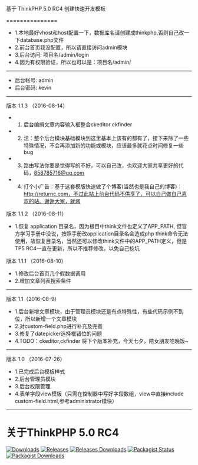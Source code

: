 基于 ThinkPHP 5.0 RC4 创建快速开发模板


===============
 + 1.本地最好vhost和host配置一下，数据库名请创建成thinkphp,否则自己改一下database.php文件
 + 2.前台首页我没配置，所以请直接访问admin模块
 + 3.后台访问: 项目名/admin/login
 + 4.因为有权限验证，所以也可以是：项目名/admin/

---------------

 + 后台帐号: admin
 + 后台密码: kevin

---------------


版本 1.1.3 （2016-08-14）
 + 1. 后台编缉文章内容输入框整合ckeditor ckfinder
 + 2. 注：整个后台模块基础模块到这里基本上该有的都有了，接下来除了一些特殊情况，不会再添加新的功能或模块，应该最多就花点时间修复一些bug
 + 3. 路由写法你要是觉得写的不好，可以自己改，也欢迎大家共享更好的代码，858785716@qq.com
 + 4. 打个小广告：基于这套模版快速做了个博客(当然也是我自己的博客)： http://returnc.com，不过此站上前台代码不供享了，可以自己做自己喜欢的站。谢谢大家，就酱

版本 1.1.2 （2016-08-11）
 + 1.恢复 application 目录名，因为根目中think文件也定义了APP_PATH, 但官方学习手册中没说，按照手册改application目录名会造成php think命令无法使用，故恢复目录名，当然还可以修改think文件中的APP_PATH定义，但是TP5 RC4一直在更新，所以不推荐修改，以免自己挖坑

版本 1.1.1 （2016-08-10）
 + 1.修改后台首页几个假数据调用
 + 2.增加文章列表搜索条件

---------------

版本 1.1（2016-08-9）
 + 1.后台新增文章模块，由于管理员模块还是有点特殊性，有些代码示例不到位，所以新增一个文章模块
 + 2.对custom-field.php进行补充及完善
 + 3.修复了datepicker选择框错位的问题
 + 4.TODO：ckeditor,ckfinder 将下个版本补充，今天七夕，陪女朋友吃晚饭~

---------------

版本 1.0 （2016-07-26）
 + 1.已完成后台模板样式
 + 2.后台管理员模块
 + 3.后台权限管理
 + 4.表单字段view模板（只需在控制器中写好字段数组，view中直接include custom-field.html,参考administrator模块）

---------------


关于ThinkPHP 5.0 RC4
===============

[![Downloads](https://img.shields.io/github/downloads/top-think/think/total.svg)](https://github.com/top-think/think/releases)
[![Releases](https://img.shields.io/github/release/top-think/think.svg)](https://github.com/top-think/think/releases/latest)
[![Releases Downloads](https://img.shields.io/github/downloads/top-think/think/latest/total.svg)](https://github.com/top-think/think/releases/latest)
[![Packagist Status](https://img.shields.io/packagist/v/top-think/think.svg)](https://packagist.org/packages/topthink/think)
[![Packagist Downloads](https://img.shields.io/packagist/dt/top-think/think.svg)](https://packagist.org/packages/topthink/think)

